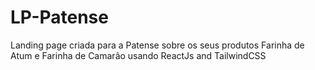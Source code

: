 # LP-Patense
Landing page criada para a Patense sobre os seus produtos Farinha de Atum e Farinha de Camarão usando ReactJs and TailwindCSS
